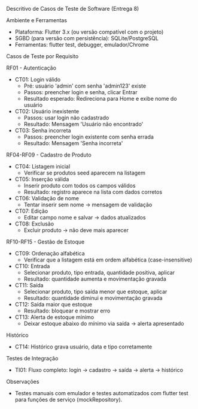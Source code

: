 Descritivo de Casos de Teste de Software (Entrega 8)

Ambiente e Ferramentas
- Plataforma: Flutter 3.x (ou versão compatível com o projeto)
- SGBD (para versão com persistência): SQLite/PostgreSQL
- Ferramentas: flutter test, debugger, emulador/Chrome

Casos de Teste por Requisito

RF01 - Autenticação
- CT01: Login válido
  - Pré: usuário 'admin' com senha 'admin123' existe
  - Passos: preencher login e senha, clicar Entrar
  - Resultado esperado: Redireciona para Home e exibe nome do usuário
- CT02: Usuário inexistente
  - Passos: usar login não cadastrado
  - Resultado: Mensagem 'Usuário não encontrado'
- CT03: Senha incorreta
  - Passos: preencher login existente com senha errada
  - Resultado: Mensagem 'Senha incorreta'

RF04-RF09 - Cadastro de Produto
- CT04: Listagem inicial
  - Verificar se produtos seed aparecem na listagem
- CT05: Inserção válida
  - Inserir produto com todos os campos válidos
  - Resultado: registro aparece na lista com dados corretos
- CT06: Validação de nome
  - Tentar inserir sem nome -> mensagem de validação
- CT07: Edição
  - Editar campo nome e salvar -> dados atualizados
- CT08: Exclusão
  - Excluir produto -> não deve mais aparecer

RF10-RF15 - Gestão de Estoque
- CT09: Ordenação alfabética
  - Verificar que a listagem está em ordem alfabética (case-insensitive)
- CT10: Entrada
  - Selecionar produto, tipo entrada, quantidade positiva, aplicar
  - Resultado: quantidade aumenta e movimentação gravada
- CT11: Saída
  - Selecionar produto, tipo saída menor que estoque, aplicar
  - Resultado: quantidade diminui e movimentação gravada
- CT12: Saída maior que estoque
  - Resultado: bloquear e mostrar erro
- CT13: Alerta de estoque mínimo
  - Deixar estoque abaixo do mínimo via saída -> alerta apresentado

Histórico
- CT14: Histórico grava usuário, data e tipo corretamente

Testes de Integração
- TI01: Fluxo completo: login -> cadastro -> saída -> alerta -> histórico

Observações
- Testes manuais com emulador e testes automatizados com flutter test para funções de serviço (mockRepository).

